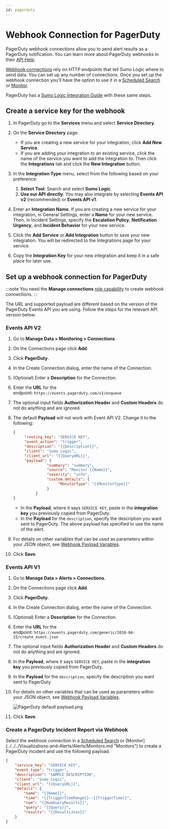 ```yaml
---
id: pagerduty
---
```


# Webhook Connection for PagerDuty

PagerDuty webhook connections allow you to send alert results as a PagerDuty notification. You can learn more about PagerDuty webhooks in
their [API Help](https://v2.developer.pagerduty.com/docs/webhooks-v2-overview).

[Webhook connections](set-up-webhook-connections.md) rely on HTTP endpoints that tell Sumo Logic where to send data. You can set up any number of connections. Once you set up the webhook connection you'll have the option to use it in a [Scheduled Search](schedule-searches-webhook-connections.md) or [Monitor](/docs/alerts/monitors).

PagerDuty has a [Sumo Logic Integration Guide](https://www.pagerduty.com/docs/guides/sumo-logic-integration-guide/) with these same steps.

## Create a service key for the webhook

1. In PagerDuty go to the **Services** menu and select **Service Directory**.
1. On the **Service Directory** page: 

    * If you are creating a new service for your integration, click **Add New Service**.
    * If you are adding your integration to an existing service, click the name of the service you want to add the integration to. Then click the **Integrations** tab and click the **New Integration** button.

1. In the **Integration Type** menu, select from the following based on your preference: 

    1. **Select Tool**: Search and select **Sumo Logic**. 
    1. **Use our API directly**: You may also integrate by selecting ****Events API v2**** (recommended) or **Events API v1**.

1. Enter an **Integration Name**. If you are creating a new service for your integration, in General Settings, enter a **Name** for your new service. Then, in Incident Settings, specify the **Escalation Policy**, **Notification Urgency**, and **Incident Behavior** for your new service.
1. Click the **Add Service** or **Add Integration** button to save your new integration. You will be redirected to the Integrations page for your service.
1. Copy the **Integration Key** for your new integration and keep it in a safe place for later use.

## Set up a webhook connection for PagerDuty

:::note
You need the **Manage connections** [role capability](../../users-and-roles/roles/role-capabilities.md) to create webhook connections.
:::

The URL and supported payload are different based on the version of the PagerDuty Events API you are using. Follow the steps for the relevant API version below.

### Events API V2

1. Go to **Manage Data \> Monitoring \> Connections**.
1. On the Connections page click **Add**.
1. Click **PagerDuty**.
1. In the Create Connection dialog, enter the name of the Connection.
1. (Optional) Enter a **Description** for the Connection.
1. Enter the **URL** for the endpoint: `https://events.pagerduty.com/v2/enqueue`
1. The optional input fields **Authorization Header** and **Custom Headers** do not do anything and are ignored.
1. The default **Payload** will not work with Event API V2. Change it to the following:

     ```json
     {
          "routing_key": "SERVICE KEY",
          "event_action": "trigger",
          "description": "{{Description}}",
          "client": "Sumo Logic",
          "client_url": "{{QueryURL}}",
          "payload": {
                    "summary": "summary",
                    "source": "Monitor {{Name}}",
                    "severity": "info",
                    "custom_details": {
                         "MonitorType": "{{MonitorType}}"
                    }
               }
     }
     ```

    * In the **Payload**, where it says `SERVICE KEY`, paste in the ****integration key**** you previously copied from PagerDuty.
    * In the **Payload** for the `description`, specify the description you want sent to PagerDuty. The above payload has specified to use the name of the alert.

1. For details on other variables that can be used as parameters within your JSON object, see [Webhook Payload Variables](set-up-webhook-connections.md).
1. Click **Save**.

### Events API V1

1. Go to **Manage Data \> Alerts \> Connections**.
1. On the Connections page click **Add**.
1. Click **PagerDuty**.
1. In the Create Connection dialog, enter the name of the Connection.
1. (Optional) Enter a **Description** for the Connection.
1. Enter the **URL** for the endpoint: `https://events.pagerduty.com/generic/2010-04-15/create_event.json`
1. The optional input fields **Authorization Header** and **Custom Headers** do not do anything and are ignored.
1. In the **Payload**, where it says `SERVICE KEY`, paste in the **integration key** you previously copied from PagerDuty.
1. In the **Payload** for the `description`, specify the description you want sent to PagerDuty.
1. For details on other variables that can be used as parameters within your JSON object, see [Webhook Payload Variables](set-up-webhook-connections.md).

     ![PagerDuty default payload.png](/img/connection-and-integration/PagerDuty-default-payload.png)

1. Click **Save**.

### Create a PagerDuty Incident Report via Webhook

Select the webhook connection in a [Scheduled Search](schedule-searches-webhook-connections.md) or [Monitor] (../../../Visualizations-and-Alerts/Alerts/Monitors.md "Monitors") to create a PagerDuty incident and use the following payload.

```json
{
    "service_key": "SERVICE KEY",
    "event_type": "trigger",
    "description": "SAMPLE DESCRIPTION",
    "client": "Sumo Logic",
    "client_url": "{{QueryURL}}",
    "details": {
        "name": "{{Name}}",
        "time": "{{TriggerTimeRange}}--{{TriggerTime}}",
        "num": "{{NumQueryResults}}",
        "query": "{{Query}}",
        "results": "{{ResultsJson}}"
    }
}
```